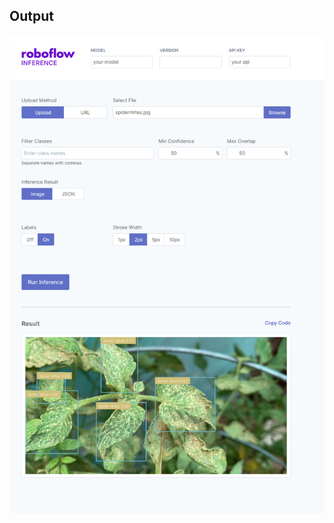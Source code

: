 ## Output
![Images](https://github.com/volumeee/object-detection-roboflow/blob/master/Roboflow-Inference-Example.png?raw=true)

